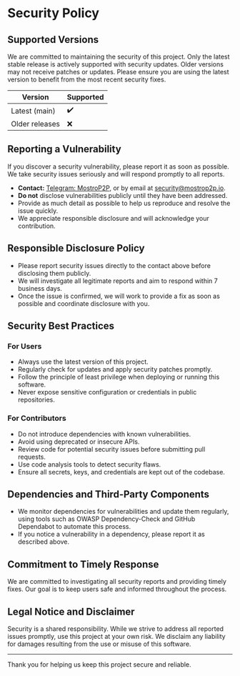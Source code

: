 # Security Policy

## Supported Versions

We are committed to maintaining the security of this project. Only the latest stable release is actively supported with security updates. Older versions may not receive patches or updates. Please ensure you are using the latest version to benefit from the most recent security fixes.

| Version        | Supported |
| -------------- | ---------- |
| Latest (main)  | ✔️         |
| Older releases | ❌         |

## Reporting a Vulnerability

If you discover a security vulnerability, please report it as soon as possible. We take security issues seriously and will respond promptly to all reports.

- **Contact:** [Telegram: MostroP2P](https://t.me/MostroP2P), or by email at [security@mostrop2p.io](mailto:security@mostrop2p.io).
- **Do not** disclose vulnerabilities publicly until they have been addressed.
- Provide as much detail as possible to help us reproduce and resolve the issue quickly.
- We appreciate responsible disclosure and will acknowledge your contribution.

## Responsible Disclosure Policy

- Please report security issues directly to the contact above before disclosing them publicly.
- We will investigate all legitimate reports and aim to respond within 7 business days.
- Once the issue is confirmed, we will work to provide a fix as soon as possible and coordinate disclosure with you.

## Security Best Practices

### For Users
- Always use the latest version of this project.
- Regularly check for updates and apply security patches promptly.
- Follow the principle of least privilege when deploying or running this software.
- Never expose sensitive configuration or credentials in public repositories.

### For Contributors
- Do not introduce dependencies with known vulnerabilities.
- Avoid using deprecated or insecure APIs.
- Review code for potential security issues before submitting pull requests.
- Use code analysis tools to detect security flaws.
- Ensure all secrets, keys, and credentials are kept out of the codebase.

## Dependencies and Third-Party Components

- We monitor dependencies for vulnerabilities and update them regularly, using tools such as OWASP Dependency-Check and GitHub Dependabot to automate this process.
- If you notice a vulnerability in a dependency, please report it as described above.

## Commitment to Timely Response

We are committed to investigating all security reports and providing timely fixes. Our goal is to keep users safe and informed throughout the process.

## Legal Notice and Disclaimer

Security is a shared responsibility. While we strive to address all reported issues promptly, use this project at your own risk. We disclaim any liability for damages resulting from the use or misuse of this software.

---

Thank you for helping us keep this project secure and reliable.
